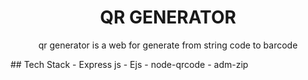 <h1 align="center">QR GENERATOR</h1>
<p align="center">qr generator is a web for generate from string code to barcode</p>
## Tech Stack
- Express js
- Ejs
- node-qrcode
- adm-zip
